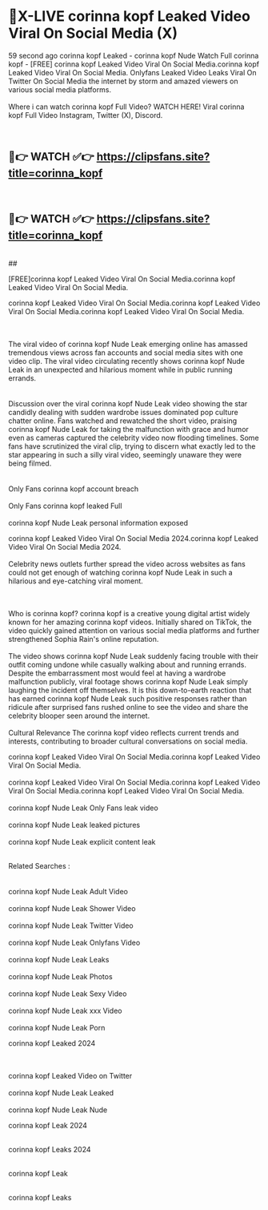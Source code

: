 # 🔴X-LIVE corinna kopf Leaked Video Viral On Social Media (X)<br>


59 second ago corinna kopf Leaked  - corinna kopf Nude  Watch Full corinna kopf - [FREE] corinna kopf Leaked Video Viral On Social Media.corinna kopf Leaked Video Viral On Social Media.   Onlyfans Leaked Video Leaks Viral On Twitter On Social Media the internet by storm and amazed viewers on various social media platforms. <br><br>
Where i can watch corinna kopf Full Video? WATCH HERE! Viral corinna kopf Full Video Instagram, Twitter (X), Discord. <br>


 <br>

##  🔴👉 WATCH ✅👉  <a href="https://clipsfans.site?title=corinna_kopf&ref=git">https://clipsfans.site?title=corinna_kopf</a> <br>
  <br>

##  🔴👉 WATCH ✅👉  <a href="https://clipsfans.site?title=corinna_kopf&ref=git">https://clipsfans.site?title=corinna_kopf</a> <br>
  <br>
  ##



[FREE]corinna kopf Leaked Video Viral On Social Media.corinna kopf Leaked Video Viral On Social Media. <br>

corinna kopf Leaked Video Viral On Social Media.corinna kopf Leaked Video Viral On Social Media.corinna kopf Leaked Video Viral On Social Media. <br>


  <br>

  <br>
The viral video of corinna kopf Nude Leak emerging online has amassed tremendous views across fan accounts and social media sites with one video clip. The viral video circulating recently shows corinna kopf Nude Leak in an unexpected and hilarious moment while in public running errands.<br>
<br>


<br>
Discussion over the viral corinna kopf Nude Leak video showing the star candidly dealing with sudden wardrobe issues dominated pop culture chatter online. Fans watched and rewatched the short video, praising corinna kopf Nude Leak for taking the malfunction with grace and humor even as cameras captured the celebrity video now flooding timelines. Some fans have scrutinized the viral clip, trying to discern what exactly led to the star appearing in such a silly viral video, seemingly unaware they were being filmed.<br>
<br>
<br> 
Only Fans corinna kopf account breach<br>
<br>
Only Fans corinna kopf leaked Full <br>
<br>
corinna kopf Nude Leak personal information exposed<br>

corinna kopf Leaked Video Viral On Social Media 2024.corinna kopf Leaked Video Viral On Social Media 2024. <br>
<br>
Celebrity news outlets further spread the video across websites as fans could not get enough of watching corinna kopf Nude Leak in such a hilarious and eye-catching viral moment.<br>
<br>

<br>
Who is corinna kopf? corinna kopf is a creative young digital artist widely known for her amazing corinna kopf videos. Initially shared on TikTok, the video quickly gained attention on various social media platforms and further strengthened Sophia Rain's online reputation.<br>
<br>
The video shows corinna kopf Nude Leak suddenly facing trouble with their outfit coming undone while casually walking about and running errands. Despite the embarrassment most would feel at having a wardrobe malfunction publicly, viral footage shows corinna kopf Nude Leak simply laughing the incident off themselves. It is this down-to-earth reaction that has earned corinna kopf Nude Leak such positive responses rather than ridicule after surprised fans rushed online to see the video and share the celebrity blooper seen around the internet.<br>
<br>
Cultural Relevance The corinna kopf video reflects current trends and interests, contributing to broader cultural conversations on social media.<br>

corinna kopf Leaked Video Viral On Social Media.corinna kopf Leaked Video Viral On Social Media.<br>
<br>
corinna kopf Leaked Video Viral On Social Media.corinna kopf Leaked Video Viral On Social Media.corinna kopf Leaked Video Viral On Social Media.<br>
<br>
corinna kopf Nude Leak Only Fans leak video<br>
<br>
corinna kopf Nude Leak leaked pictures<br>
<br>
corinna kopf Nude Leak explicit content leak<br>


<br>
Related Searches :<br>
<br>

<br>
corinna kopf Nude Leak Adult Video<br>
<br>
corinna kopf Nude Leak Shower Video<br>
<br>
corinna kopf Nude Leak Twitter Video<br>
<br>
corinna kopf Nude Leak Onlyfans Video<br>
<br>
corinna kopf Nude Leak Leaks<br>
<br>
corinna kopf Nude Leak Photos<br>

<br>
corinna kopf Nude Leak Sexy Video<br>
<br>
corinna kopf Nude Leak xxx Video<br>
<br>
corinna kopf Nude Leak Porn<br>

corinna kopf  Leaked 2024 <br> <br>
<br>

corinna kopf Leaked Video on Twitter <br>
<br>
corinna kopf Nude Leak Leaked<br>
<br>
corinna kopf Nude Leak Nude<br>


corinna kopf  Leak 2024 <br> <br>



corinna kopf  Leaks 2024 <br> <br>



 
corinna kopf  Leak<br> <br>



corinna kopf  Leaks<br> <br>





</p>




 



</p>










